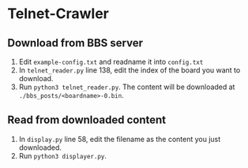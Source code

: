 # Telnet-Crawler
## Download from BBS server
1. Edit `example-config.txt` and readname it into `config.txt` 
2. In `telnet_reader.py` line 138, edit the index of the board you want to download.  
2. Run `python3 telnet_reader.py`.
The content will be downloaded at `./bbs_posts/<boardname>-0.bin`.

## Read from downloaded content
1. In `display.py` line 58, edit the filename as the content you just downloaded.
2. Run `python3 displayer.py`.